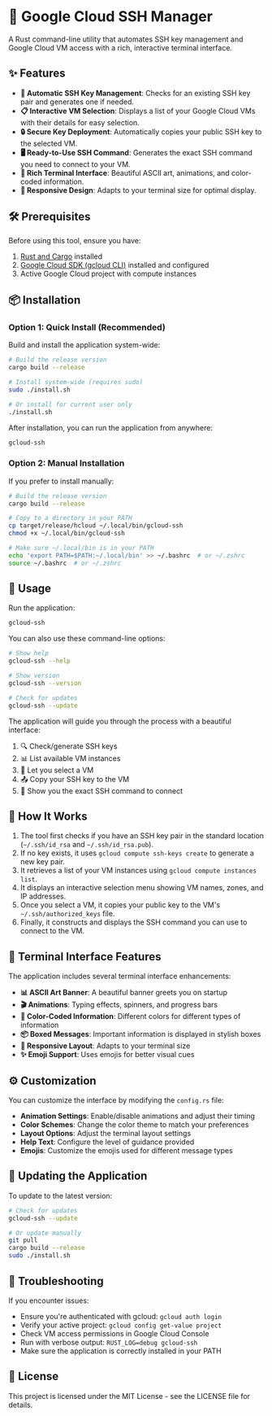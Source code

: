 # 🚀 Google Cloud SSH Manager

A Rust command-line utility that automates SSH key management and Google Cloud VM access with a rich, interactive terminal interface.

## ✨ Features

- **🔑 Automatic SSH Key Management**: Checks for an existing SSH key pair and generates one if needed.
- **📋 Interactive VM Selection**: Displays a list of your Google Cloud VMs with their details for easy selection.
- **🔒 Secure Key Deployment**: Automatically copies your public SSH key to the selected VM.
- **🖥️ Ready-to-Use SSH Command**: Generates the exact SSH command you need to connect to your VM.
- **🎨 Rich Terminal Interface**: Beautiful ASCII art, animations, and color-coded information.
- **📱 Responsive Design**: Adapts to your terminal size for optimal display.

## 🛠️ Prerequisites

Before using this tool, ensure you have:

1. [Rust and Cargo](https://www.rust-lang.org/tools/install) installed
2. [Google Cloud SDK (gcloud CLI)](https://cloud.google.com/sdk/docs/install) installed and configured
3. Active Google Cloud project with compute instances

## 📦 Installation

### Option 1: Quick Install (Recommended)

Build and install the application system-wide:

```bash
# Build the release version
cargo build --release

# Install system-wide (requires sudo)
sudo ./install.sh

# Or install for current user only
./install.sh
```

After installation, you can run the application from anywhere:

```bash
gcloud-ssh
```

### Option 2: Manual Installation

If you prefer to install manually:

```bash
# Build the release version
cargo build --release

# Copy to a directory in your PATH
cp target/release/hcloud ~/.local/bin/gcloud-ssh
chmod +x ~/.local/bin/gcloud-ssh

# Make sure ~/.local/bin is in your PATH
echo 'export PATH=$PATH:~/.local/bin' >> ~/.bashrc  # or ~/.zshrc
source ~/.bashrc  # or ~/.zshrc
```

## 🚀 Usage

Run the application:

```bash
gcloud-ssh
```

You can also use these command-line options:

```bash
# Show help
gcloud-ssh --help

# Show version
gcloud-ssh --version

# Check for updates
gcloud-ssh --update
```

The application will guide you through the process with a beautiful interface:

1. 🔍 Check/generate SSH keys
2. 📊 List available VM instances
3. 🔖 Let you select a VM
4. 📤 Copy your SSH key to the VM
5. 📝 Show you the exact SSH command to connect

## 🧩 How It Works

1. The tool first checks if you have an SSH key pair in the standard location (`~/.ssh/id_rsa` and `~/.ssh/id_rsa.pub`).
2. If no key exists, it uses `gcloud compute ssh-keys create` to generate a new key pair.
3. It retrieves a list of your VM instances using `gcloud compute instances list`.
4. It displays an interactive selection menu showing VM names, zones, and IP addresses.
5. Once you select a VM, it copies your public key to the VM's `~/.ssh/authorized_keys` file.
6. Finally, it constructs and displays the SSH command you can use to connect to the VM.

## 🎨 Terminal Interface Features

The application includes several terminal interface enhancements:

- **📊 ASCII Art Banner**: A beautiful banner greets you on startup
- **🎬 Animations**: Typing effects, spinners, and progress bars
- **🎨 Color-Coded Information**: Different colors for different types of information
- **📦 Boxed Messages**: Important information is displayed in stylish boxes
- **📏 Responsive Layout**: Adapts to your terminal size
- **✨ Emoji Support**: Uses emojis for better visual cues

## ⚙️ Customization

You can customize the interface by modifying the `config.rs` file:

- **Animation Settings**: Enable/disable animations and adjust their timing
- **Color Schemes**: Change the color theme to match your preferences
- **Layout Options**: Adjust the terminal layout settings
- **Help Text**: Configure the level of guidance provided
- **Emojis**: Customize the emojis used for different message types

## 🔄 Updating the Application

To update to the latest version:

```bash
# Check for updates
gcloud-ssh --update

# Or update manually
git pull
cargo build --release
sudo ./install.sh
```

## 🔧 Troubleshooting

If you encounter issues:

- Ensure you're authenticated with gcloud: `gcloud auth login`
- Verify your active project: `gcloud config get-value project`
- Check VM access permissions in Google Cloud Console
- Run with verbose output: `RUST_LOG=debug gcloud-ssh`
- Make sure the application is correctly installed in your PATH

## 📄 License

This project is licensed under the MIT License - see the LICENSE file for details. 